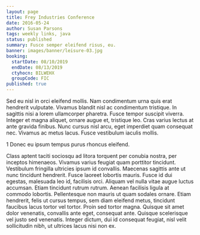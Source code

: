 ```yaml
---
layout: page
title: Frey Industries Conference
date: 2016-05-24
author: Susan Parsons
tags: weekly links, java
status: published
summary: Fusce semper eleifend risus, eu.
banner: images/banner/leisure-03.jpg
booking:
  startDate: 08/10/2019
  endDate: 08/13/2019
  ctyhocn: BILWEHX
  groupCode: FIC
published: true
---
```

Sed eu nisl in orci eleifend mollis. Nam condimentum urna quis erat hendrerit vulputate. Vivamus blandit nisl ac condimentum tristique. In sagittis nisi a lorem ullamcorper pharetra. Fusce tempor suscipit viverra. Integer et magna aliquet, ornare augue et, tristique leo. Cras varius lectus at ante gravida finibus. Nunc cursus nisl arcu, eget imperdiet quam consequat nec. Vivamus ac metus lacus. Fusce vestibulum iaculis mollis.

1 Donec eu ipsum tempus purus rhoncus eleifend.

Class aptent taciti sociosqu ad litora torquent per conubia nostra, per inceptos himenaeos. Vivamus varius feugiat quam porttitor tincidunt. Vestibulum fringilla ultricies ipsum id convallis. Maecenas sagittis ante ut nunc tincidunt hendrerit. Fusce laoreet lobortis mauris. Fusce id dui egestas, malesuada leo id, facilisis orci. Aliquam vel nulla vitae augue luctus accumsan. Etiam tincidunt rutrum rutrum. Aenean facilisis ligula at commodo lobortis. Pellentesque non mauris ut quam sodales ornare. Etiam hendrerit, felis ut cursus tempus, sem diam eleifend metus, tincidunt faucibus lacus tortor vel tortor. Proin sed tortor magna. Quisque sit amet dolor venenatis, convallis ante eget, consequat ante. Quisque scelerisque vel justo sed venenatis. Integer dictum, dui id consequat feugiat, nisl velit sollicitudin nibh, ut ultrices lacus nisi non ex.
